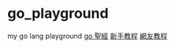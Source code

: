 # go_playground
my go lang playground
[go 聖經](https://wizardforcel.gitbooks.io/gopl-zh/index.html)
[新手教程](https://www.runoob.com/go/go-tutorial.html)
[網友教程](https://book.eddycjy.com/golang/)

